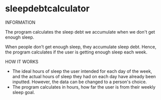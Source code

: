 # sleepdebtcalculator
<p>INFORMATION</p>
 <p>The program calculates the sleep debt we accumulate when we don't get enough sleep.</p>

<p>When people don’t get enough sleep, they accumulate sleep debt. Hence, the program calculates if the user is getting enough sleep each week.</p>

<p>HOW IT WORKS</p>
<ul>
<li>The ideal hours of sleep the user intended for each day of the week, and the actual hours of sleep they had on each day have already been inputted. However, the data can be changed to a person's choice.</li>
<li>The program calculates in hours, how far the user is from their weekly sleep goal.</li>
 </ul>

